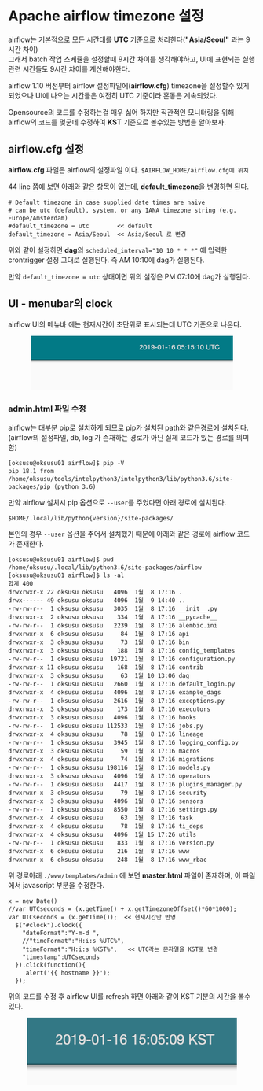 # Apache airflow timezone 설정

airflow는 기본적으로 모든 시간대를 **UTC** 기준으로 처리한다(**"Asia/Seoul"** 과는 9시간 차이)  
그래서 batch 작업 스케쥴을 설정할때 9시간 차이를 생각해야하고, UI에 표현되는 실행관련 시간들도 9시간 차이를 계산해야한다.

airflow 1.10 버전부터 airflow 설정파일에(**airflow.cfg**) timezone을 설정할수 있게 되었으나 UI에 나오는 시간들은 여전히 UTC 기준이라 혼동은 계속되었다.

Opensource의 코드를 수정하는걸 매우 싫어 하지만 직관적인 모니터링을 위해 airflow의 코드를 몇군데 수정하여 **KST** 기준으로 볼수있는 방법을 알아보자.

## airflow.cfg 설정
**airflow.cfg** 파일은 airflow의 설정파일 이다.   <code>$AIRFLOW_HOME/airflow.cfg에 위치</code>  

44 line 쯤에 보면 아래와 같은 항목이 있는데, **default_timezone**을 변경하면 된다.  
```
# Default timezone in case supplied date times are naive
# can be utc (default), system, or any IANA timezone string (e.g. Europe/Amsterdam)
#default_timezone = utc        << default
default_timezone = Asia/Seoul  << Asia/Seoul 로 변경
```

위와 같이 설정하면 **dag**의 <code>scheduled_interval="10 10 * * *"</code> 에 입력한 crontrigger 설정 그대로 실행된다.  즉 AM 10:10에 dag가 실행된다. 

만약 <code>default_timezone = utc</code> 상태이면 위의 설정은 PM 07:10에 dag가 실행된다.

## UI - menubar의 clock  
airflow UI의 메뉴바 에는 현재시간이 초단위로 표시되는데 UTC 기준으로 나온다.
<p align="center">
  <img src="./images/airflow-dashboard-time.png">
</p>

### admin.html 파일 수정
airflow는 대부분 pip로 설치하게 되므로 pip가 설치된 path와 같은경로에 설치된다.
(airflow의 설정파일, db, log 가 존재하는 경로가 아닌 실제 코드가 있는 경로를 의미함)

```
[oksusu@oksusu01 airflow]$ pip -V
pip 18.1 from /home/oksusu/tools/intelpython3/intelpython3/lib/python3.6/site-packages/pip (python 3.6)
```

만약 airflow 설치시 pip 옵션으로 <code>--user</code>를 주었다면 아래 경로에 설치된다.
```
$HOME/.local/lib/python{version}/site-packages/ 
```

본인의 경우 <code>--user</code> 옵션을 주어서 설치했기 때문에 아래와 같은 경로에 airflow 코드가 존재한다.

```
[oksusu@oksusu01 airflow]$ pwd
/home/oksusu/.local/lib/python3.6/site-packages/airflow
[oksusu@oksusu01 airflow]$ ls -al
합계 400
drwxrwxr-x 22 oksusu oksusu   4096  1월  8 17:16 .
drwx------ 49 oksusu oksusu   4096  1월  9 14:40 ..
-rw-rw-r--  1 oksusu oksusu   3035  1월  8 17:16 __init__.py
drwxrwxr-x  2 oksusu oksusu    334  1월  8 17:16 __pycache__
-rw-rw-r--  1 oksusu oksusu   2239  1월  8 17:16 alembic.ini
drwxrwxr-x  6 oksusu oksusu     84  1월  8 17:16 api
drwxrwxr-x  3 oksusu oksusu     73  1월  8 17:16 bin
drwxrwxr-x  3 oksusu oksusu    188  1월  8 17:16 config_templates
-rw-rw-r--  1 oksusu oksusu  19721  1월  8 17:16 configuration.py
drwxrwxr-x 11 oksusu oksusu    168  1월  8 17:16 contrib
drwxrwxr-x  3 oksusu oksusu     63  1월 10 13:06 dag
-rw-rw-r--  1 oksusu oksusu   2660  1월  8 17:16 default_login.py
drwxrwxr-x  4 oksusu oksusu   4096  1월  8 17:16 example_dags
-rw-rw-r--  1 oksusu oksusu   2616  1월  8 17:16 exceptions.py
drwxrwxr-x  3 oksusu oksusu    173  1월  8 17:16 executors
drwxrwxr-x  3 oksusu oksusu   4096  1월  8 17:16 hooks
-rw-rw-r--  1 oksusu oksusu 112533  1월  8 17:16 jobs.py
drwxrwxr-x  4 oksusu oksusu     78  1월  8 17:16 lineage
-rw-rw-r--  1 oksusu oksusu   3945  1월  8 17:16 logging_config.py
drwxrwxr-x  3 oksusu oksusu     59  1월  8 17:16 macros
drwxrwxr-x  4 oksusu oksusu     74  1월  8 17:16 migrations
-rw-rw-r--  1 oksusu oksusu 198116  1월  8 17:16 models.py
drwxrwxr-x  3 oksusu oksusu   4096  1월  8 17:16 operators
-rw-rw-r--  1 oksusu oksusu   4417  1월  8 17:16 plugins_manager.py
drwxrwxr-x  3 oksusu oksusu     79  1월  8 17:16 security
drwxrwxr-x  3 oksusu oksusu   4096  1월  8 17:16 sensors
-rw-rw-r--  1 oksusu oksusu   8550  1월  8 17:16 settings.py
drwxrwxr-x  4 oksusu oksusu     63  1월  8 17:16 task
drwxrwxr-x  4 oksusu oksusu     78  1월  8 17:16 ti_deps
drwxrwxr-x  4 oksusu oksusu   4096  1월 15 17:26 utils
-rw-rw-r--  1 oksusu oksusu    833  1월  8 17:16 version.py
drwxrwxr-x  6 oksusu oksusu    216  1월  8 17:16 www
drwxrwxr-x  6 oksusu oksusu    248  1월  8 17:16 www_rbac
```

위 경로아래 <code>./www/templates/admin</code> 에 보면 **master.html** 파일이 존재하며, 이 파일에서 javascript 부분을 수정한다.

```
x = new Date()
//var UTCseconds = (x.getTime() + x.getTimezoneOffset()*60*1000);
var UTCseconds = (x.getTime());  << 현재시간만 반영
  $("#clock").clock({
    "dateFormat":"Y-m-d ",
    //"timeFormat":"H:i:s %UTC%",
    "timeFormat":"H:i:s %KST%",   << UTC라는 문자열을 KST로 변경
    "timestamp":UTCseconds
  }).click(function(){
     alert('{{ hostname }}');
  });
```

위의 코드를 수정 후 airflow UI를 refresh 하면 아래와 같이 KST 기분의 시간을 볼수 있다.
<p align="center">
  <img src="./images/airflow-kst-time.png">
</p>